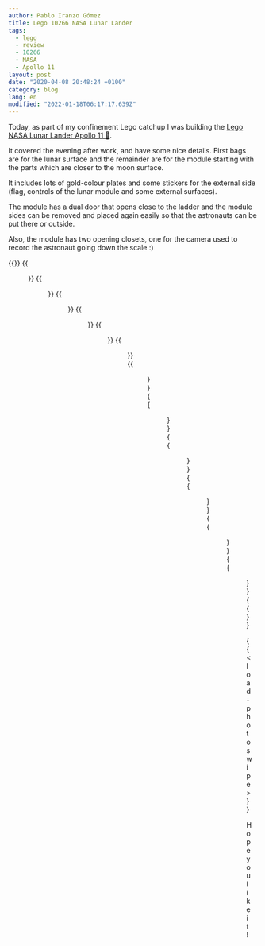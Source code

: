 ```yaml
---
author: Pablo Iranzo Gómez
title: Lego 10266 NASA Lunar Lander
tags:
  - lego
  - review
  - 10266
  - NASA
  - Apollo 11
layout: post
date: "2020-04-08 20:48:24 +0100"
category: blog
lang: en
modified: "2022-01-18T06:17:17.639Z"
---
```


Today, as part of my confinement Lego catchup I was building the [Lego NASA Lunar Lander Apollo 11
🛒](https://www.amazon.es/dp/B07G3WS3KV?tag=redken-21).

It covered the evening after work, and have some nice details. First bags are for the lunar surface and the remainder are for the module starting with the parts which are closer to the moon surface.

It includes lots of gold-colour plates and some stickers for the external side (flag, controls of the lunar module and some external surfaces).

The module has a dual door that opens close to the ladder and the module sides can be removed and placed again easily so that the astronauts can be put there or outside.

Also, the module has two opening closets, one for the camera used to record the astronaut going down the scale :)

{{<gallery>}}
{{<figure src="https://i.imgur.com/gsSeZZzt.jpg" link="https://i.imgur.com/gsSeZZz.jpg.jpg" alt="" >}}
{{<figure src="https://i.imgur.com/fa4ZdM7t.jpg" link="https://i.imgur.com/fa4ZdM7.jpg.jpg" alt="" >}}
{{<figure src="https://i.imgur.com/NZHtFcxt.jpg" link="https://i.imgur.com/NZHtFcx.jpg.jpg" alt="" >}}
{{<figure src="https://i.imgur.com/aMxspytt.jpg" link="https://i.imgur.com/aMxspyt.jpg.jpg" alt="" >}}
{{<figure src="https://i.imgur.com/6uX9XqOt.jpg" link="https://i.imgur.com/6uX9XqO.jpg.jpg" alt="" >}}
{{<figure src="https://i.imgur.com/17eqd2bt.jpg" link="https://i.imgur.com/17eqd2b.jpg.jpg" alt="" >}}
{{<figure src="https://i.imgur.com/sG3iafft.jpg" link="https://i.imgur.com/sG3iaff.jpg.jpg" alt="" >}}
{{<figure src="https://i.imgur.com/dnobzKUt.jpg" link="https://i.imgur.com/dnobzKU.jpg.jpg" alt="" >}}
{{<figure src="https://i.imgur.com/qpQUmj4t.jpg" link="https://i.imgur.com/qpQUmj4.jpg.jpg" alt="" >}}
{{<figure src="https://i.imgur.com/SWX5YWgt.jpg" link="https://i.imgur.com/SWX5YWg.jpg.jpg" alt="" >}}
{{<figure src="https://i.imgur.com/s5XWzOVt.jpg" link="https://i.imgur.com/s5XWzOV.jpg.jpg" alt="" >}}
{{<figure src="https://i.imgur.com/dpKCG25t.jpg" link="https://i.imgur.com/dpKCG25.jpg.jpg" alt="" >}}
{{</gallery>}}

{{< load-photoswipe >}}

Hope you like it!
